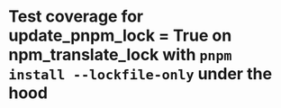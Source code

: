 # Test coverage for update_pnpm_lock = True on npm_translate_lock with `pnpm install --lockfile-only` under the hood
